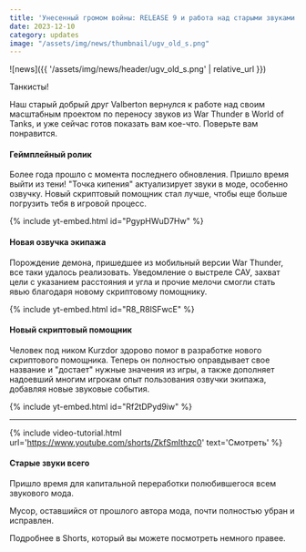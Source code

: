 ```yaml
---
title: 'Унесенный громом войны: RELEASE 9 и работа над старыми звуками всего'
date: 2023-12-10
category: updates
image: "/assets/img/news/thumbnail/ugv_old_s.png"
---
```


<p style="display: none">Самый масштабный мод от OmniLab получает грандиозное обновление. Также немного покажем что там со старыми звуками.</p>

![news]({{ '/assets/img/news/header/ugv_old_s.png' | relative_url }})

Танкисты!

Наш старый добрый друг Valberton вернулся к работе над своим масштабным проектом по переносу звуков из War Thunder в World of Tanks, и уже сейчас готов показать вам кое-что. Поверьте вам понравится.

#### Геймплейный ролик

Более года прошло с момента последнего обновления. Пришло время выйти из тени! "Точка кипения" актуализирует звуки в моде, особенно озвучку. Новый скриптовый помощник стал лучше, чтобы еще больше погрузить тебя в игровой процесс.

{% include yt-embed.html id="PgypHWuD7Hw" %}

#### Новая озвучка экипажа

Порождение демона, пришедшее из мобильный версии War Thunder, все таки удалось реализовать. Уведомление о выстреле САУ, захват цели с указанием расстояния и угла и прочие мелочи смогли стать явью благодаря новому скриптовому помощнику.

{% include yt-embed.html id="R8_R8lSFwcE" %}

#### Новый скриптовый помощник

Человек под ником Kurzdor здорово помог в разработке нового скриптового помощника. Теперь он полностью оправдывает свое название и "достает" нужные значения из игры, а также дополняет надоевший многим игрокам опыт пользования озвучки экипажа, добавляя новые звуковые события.

{% include yt-embed.html id="Rf2tDPyd9iw" %}

---

{% include video-tutorial.html url='https://www.youtube.com/shorts/ZkfSmIthzc0' text='Смотреть' %}

#### Старые звуки всего

Пришло время для капитальной переработки полюбившегося всем звукового мода.

Мусор, оставшийся от прошлого автора мода, почти полностью убран и исправлен.

Подробнее в Shorts, который вы можете посмотреть немного правее.